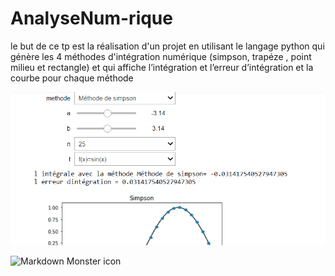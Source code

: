 # AnalyseNum-rique
<!-- START doctoc generated TOC please keep comment here to allow auto update -->
<!-- DON'T EDIT THIS SECTION, INSTEAD RE-RUN doctoc TO UPDATE -->

le but de ce tp est la réalisation d'un projet en utilisant le langage python qui génère les 4 méthodes d'intégration numérique (simpson, trapéze , point milieu et rectangle) et qui affiche l’intégration et l’erreur d’intégration et la courbe pour chaque méthode

![Alt Text](dm.gif)

<img src="https://fr.wikipedia.org/wiki/M%C3%A9thode_de_Simpson#/media/Fichier:Simpson_rule.png"
     alt="Markdown Monster icon"     
     style="float: left; margin-right: 10px;" />
